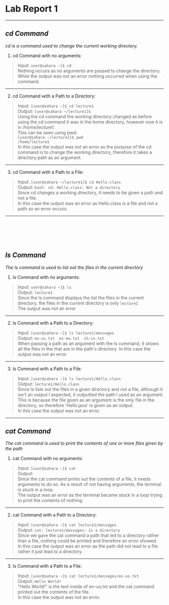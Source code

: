 # Lab Report 1
---
## *cd Command*
 *cd is a command used to change the current working directory.* <br>
 1. cd Command with no arguments: <br>
> Input:
> `user@sahara ~]$ cd` <br>
Nothing occurs as no arguments are passed to change the directory. <br>
While the output was not an error nothing occurred when using the command.
   ---
 2. cd Command with a Path to a Directory: <br>
> Input:
> `[user@sahara ~]$ cd lecture1` <br>
> Output:
> `[user@sahara ~/lecture1]$ `<br>
> Using the cd command the working directory changed as before using the cd command it was in the home directory, however now it is in /home/lecture1. <br>
> This can be seen using pwd:<br>
`[user@sahara ~/lecture1]$ pwd`<br>
`/home/lecture1`<br>
> In this case the output was not an error as the purpose of the cd command is to change the working directory, therefore it takes a directory path as an argument.<br>
   ---
 3. cd Command with a Path to a File: <br>
> Input:
> `[user@sahara ~/lecture1]$ cd Hello.class` <br>
> Output:
> `bash: cd: Hello.class: Not a directory `<br>
> Since cd changes a working directory, it needs to be given a path and not a file. <br>
> In this case the output was an error as Hello.class is a file and not a path so an error occurs.<br>
---

<br><br>
<br><br>
## *ls Command*
*The ls command is used to list out the files in the current directory* <br>
 1. ls Command with no arguments: <br>
> Input:
> `user@sahara ~]$ ls` <br>
> Output:
> `lecture1` <br>
> Since the ls command displays the list the files in the current directory, the files in the current directory is only `lecture1` <br>
The output was not an error 
   ---
 2. ls Command with a Path to a Directory: <br>
> Input:
> `[user@sahara ~]$ ls lecture1/messages` <br>
> Output:
> `en-us.txt  es-mx.txt  zh-cn.txt`<br>
> When passing a path as an argument with the ls command, it shows all the files in the that are in the path's directory.
> In this case the output was not an error <br>
   ---
 3. ls Command with a Path to a File: <br>
> Input:
> `[user@sahara ~]$ ls lecture1/Hello.class` <br>
> Output:
> `lecture1/Hello.class`<br>
> Since ls lists out the files in a given directory and not a file, although it isn't an output I expected, it outputted the path I used as an argument. This is because the file given as an argument is the only file in the directory, so therefore 'Hello.java' is given as an output.  <br>
> In this case the output was not an error.
---

## *cat Command*
*The cat command is used to print the contents of one or more files given by the path* <br>
1. cat Command with no arguments: <br>
 > Input:
 > `[user@sahara ~]$ cat` <br>
 > Output:
 > `   ` <br>
 > Since the cat command prints out the contents of a file, it needs arguments to do so. As a result of not having arguments, the terminal is stuck in a loop. <br>
 The output was an error as the terminal became stuck in a loop trying to print the contents of nothing.
   ---
 2. cat Command with a Path to a Directory: <br>
> Input:
> `[user@sahara ~]$ cat lecture1/messages` <br>
> Output:
> `cat: lecture1/messages: Is a directory`<br>
> Since we gave the cat command a path that led to a directory rather than a file, nothing could be printed and therefore an error showed. <br> 
> In this case the output was an error as the path did not lead to a file rather it just lead to a directory. <br>
   ---
 3. ls Command with a Path to a File: <br>
> Input:
> `[user@sahara ~]$ cat lecture1/messages/en-us.txt` <br>
> Output:
> `Hello World!`<br>
> "Hello World!" is the text inside of en-us.txt and the cat command printed out the contents of the file.  <br>
> In this case the output was not an error.
